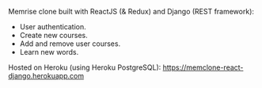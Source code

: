 Memrise clone built with ReactJS (& Redux) and Django (REST framework):
- User authentication.
- Create new courses.
- Add and remove user courses.
- Learn new words.

Hosted on Heroku (using Heroku PostgreSQL): https://memclone-react-django.herokuapp.com
